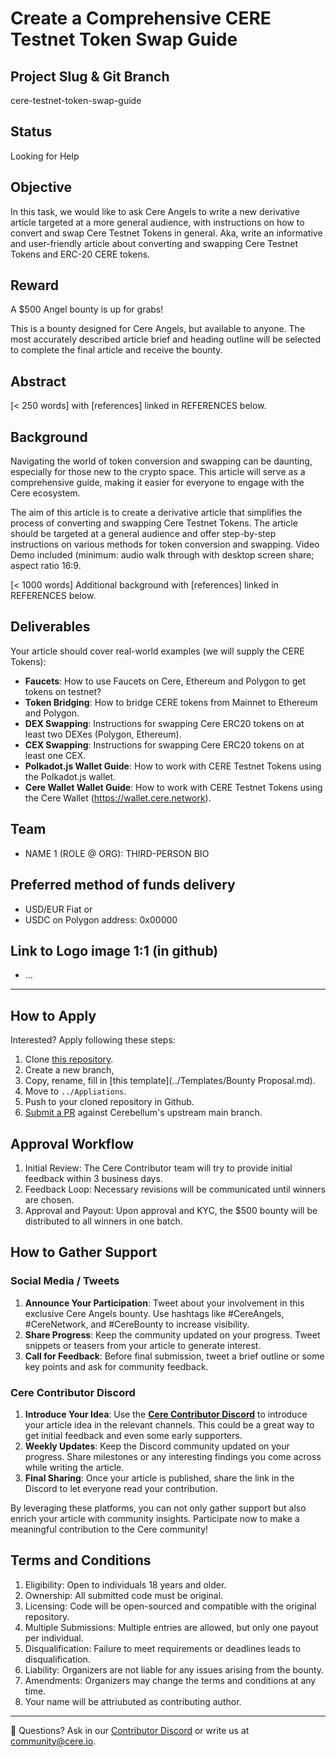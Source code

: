 # Create a Comprehensive CERE Testnet Token Swap Guide

## Project Slug & Git Branch
cere-testnet-token-swap-guide

## Status
Looking for Help

## Objective
In this task, we would like to ask Cere Angels to write a new derivative article targeted at a more general audience, with instructions on how to convert and swap Cere Testnet Tokens in general. Aka, write an  informative and user-friendly article about converting and swapping Cere Testnet Tokens and ERC-20 CERE tokens.

## Reward
A $500 Angel bounty is up for grabs!

This is a bounty designed for Cere Angels, but available to anyone. The most accurately described article brief and heading outline will be selected to complete the final article and receive the bounty.

## Abstract
[< 250 words] with [references] linked in REFERENCES below.

## Background
Navigating the world of token conversion and swapping can be daunting, especially for those new to the crypto space. This article will serve as a comprehensive guide, making it easier for everyone to engage with the Cere ecosystem.

The aim of this article is to create a derivative article that simplifies the process of converting and swapping Cere Testnet Tokens. The article should be targeted at a general audience and offer step-by-step instructions on various methods for token conversion and swapping. Video Demo included (minimum: audio walk through with desktop screen share; aspect ratio 16:9.

[< 1000 words] Additional background with [references] linked in REFERENCES below.

## Deliverables
Your article should cover real-world examples (we will supply the CERE Tokens):

- **Faucets**: How to use Faucets on Cere, Ethereum and Polygon to get tokens on testnet?
- **Token Bridging**: How to bridge CERE tokens from Mainnet to Ethereum and Polygon.
- **DEX Swapping**: Instructions for swapping Cere ERC20 tokens on at least two DEXes (Polygon, Ethereum).
- **CEX Swapping**: Instructions for swapping Cere ERC20 tokens on at least one CEX.
- **Polkadot.js Wallet Guide**: How to work with CERE Testnet Tokens using the Polkadot.js wallet.
- **Cere Wallet Wallet Guide**: How to work with CERE Testnet Tokens using the Cere Wallet (https://wallet.cere.network).

## Team
- NAME 1 (ROLE @ ORG): THIRD-PERSON BIO

## Preferred method of funds delivery
- USD/EUR Fiat or
- USDC on Polygon address: 0x00000

## Link to Logo image 1:1 (in github)
- ...

--- 
## How to Apply
Interested? Apply following these steps:
1. Clone [this repository](https://github.com/Cerebellum-Network/contribute).
2. Create a new branch, 
3. Copy, rename, fill in [this template](../Templates/Bounty Proposal.md).
4. Move to `../Appliations`.
5. Push to your cloned repository in Github.
6. [Submit a PR](https://github.com/Cerebellum-Network/contribute/pulls) against Cerebellum's upstream main branch.

## Approval Workflow
1. Initial Review: The Cere Contributor team will try to provide initial feedback within 3 business days.
2. Feedback Loop: Necessary revisions will be communicated until winners are chosen.
3. Approval and Payout: Upon approval and KYC, the $500 bounty will be distributed to all winners in one batch.

## **How to Gather Support**

### Social Media / Tweets
1. **Announce Your Participation**: Tweet about your involvement in this exclusive Cere Angels bounty. Use hashtags like #CereAngels, #CereNetwork, and #CereBounty to increase visibility.
2. **Share Progress**: Keep the community updated on your progress. Tweet snippets or teasers from your article to generate interest.
3. **Call for Feedback**: Before final submission, tweet a brief outline or some key points and ask for community feedback.

### Cere Contributor Discord
1. **Introduce Your Idea**: Use the **[Cere Contributor Discord](https://cere.network/discord)** to introduce your article idea in the relevant channels. This could be a great way to get initial feedback and even some early supporters.
2. **Weekly Updates**: Keep the Discord community updated on your progress. Share milestones or any interesting findings you come across while writing the article.
3. **Final Sharing**: Once your article is published, share the link in the Discord to let everyone read your contribution.

By leveraging these platforms, you can not only gather support but also enrich your article with community insights. Participate now to make a meaningful contribution to the Cere community!

## Terms and Conditions
1. Eligibility: Open to individuals 18 years and older.
2. Ownership: All submitted code must be original.
3. Licensing: Code will be open-sourced and compatible with the original repository.
4. Multiple Submissions: Multiple entries are allowed, but only one payout per individual.
5. Disqualification: Failure to meet requirements or deadlines leads to disqualification.
6. Liability: Organizers are not liable for any issues arising from the bounty.
7. Amendments: Organizers may change the terms and conditions at any time.
8. Your name will be attriubuted as contributing author.

---
🛟 Questions? Ask in our [Contributor Discord](https://cere.network/discord) or write us at [community@cere.io](mailto:community@cere.io).
